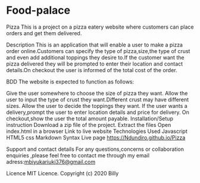 # Food-palace
Pizza
This is a project on a pizza eatery website where customers can place orders and get them delivered.

Description
This is an application that will enable a user to make a pizza order online.Customers can specify the type of pizza,size,the type of crust and even add additional toppings they desire to.If the customer want the pizza delivered they will be prompted to enter their location and contact details.On checkout the user is informed of the total cost of the order.

BDD
The website is expected to function as follows:

Give the user somewhere to choose the size of pizza they want.
Allow the user to input the type of crust they want.Different crust may have different sizes.
Allow the user to decide the toppings they want.
If the user wants a delivery,prompt the user to enter location details and price for delivery.
On checkout,show the user the total amount payable.
Installation/Setup instruction
Download a zip file of the project.
Extract the files
Open index.html in a browser
Link to live website
Technologies Used
Javascript
HTML5
css
Markdown Syntax
Live page
https://Ndundiro.github.io/Pizza

Support and contact details
For any questions,concerns or collaboration enquiries ,please feel free to contact me through my email adress:mbiyukariuki376@gmail.com

Licence
MIT Licence. Copyright (c) 2020 Billy

